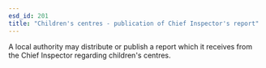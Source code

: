 ```yaml
---
esd_id: 201
title: "Children's centres - publication of Chief Inspector's report"
---
```


A local authority may distribute or publish a report which it receives from the Chief Inspector regarding children's centres.

